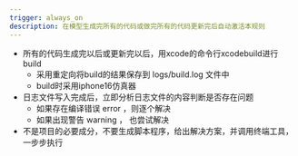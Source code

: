 ```yaml
---
trigger: always_on
description: 在模型生成完所有的代码或做完所有的代码更新完后自动激活本规则
---
```


- 所有的代码生成完以后或更新完以后，用xcode的命令行xcodebuild进行build
    - 采用重定向将build的结果保存到 logs/build.log 文件中
    - build时采用iphone16仿真器
- 日志文件写入完成后，立即分析日志文件的内容判断是否存在问题
    - 如果存在编译错误 error ，则逐个解决
    - 如果出现警告 warning ， 也尝试解决
- 不是项目的必要成分，不要生成脚本程序，给出解决方案，并调用终端工具，一步步执行